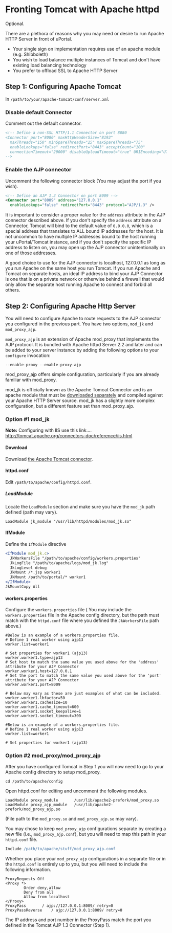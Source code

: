 # Fronting Tomcat with Apache httpd

Optional.

There are a plethora of reasons why you may need or desire to run Apache HTTP Server in front of uPortal.

+ Your single sign on implementation requires use of an apache module (e.g. Shibboleth)
+ You wish to load balance multiple instances of Tomcat and don't have existing load balancing technology
+ You prefer to offload SSL to Apache HTTP Server

## Step 1: Configuring Apache Tomcat

In `/path/to/your/apache-tomcat/conf/server.xml`

### Disable default Connector

Comment out the default connector.

```xml
<!-- Define a non-SSL HTTP/1.1 Connector on port 8080
<Connector port="8080" maxHttpHeaderSize="8192"
  maxThreads="150" minSpareThreads="25" maxSpareThreads="75"
  enableLookups="false" redirectPort="8443" acceptCount="100"
  connectionTimeout="20000" disableUploadTimeout="true" URIEncoding="UTF-8"/>
-->
```

### Enable the AJP connector

Uncomment the following connector block (You may adjust the port if you wish).

```xml
<!-- Define an AJP 1.3 Connector on port 8009 -->
<Connector port="8009" address="127.0.0.1"
  enableLookups="false" redirectPort="8443" protocol="AJP/1.3" />
```

It is important to consider a proper value for the `address` attribute in the AJP connector described above. If you don't specify the `address` attribute on a Connector, Tomcat will bind to the default value of `0.0.0.0`, which is a special address that translates to ALL bound IP addresses for the host. It is not uncommon to have multiple IP addresses bound to the host running your uPortal/Tomcat instance, and if you don't specify the specific IP address to listen on, you may open up the AJP connector unintentionally on one of those addresses.

A good choice to use for the AJP connector is localhost, 127.0.0.1 as long as you run Apache on the same host you run Tomcat. If you run Apache and Tomcat on separate hosts, an ideal IP address to bind your AJP Connector is one that is on a private network or otherwise behind a firewall that would only allow the separate host running Apache to connect and forbid all others.

## Step 2: Configuring Apache Http Server

You will need to configure Apache to route requests to the AJP connector you configured in the previous part. You have two options, `mod_jk` and `mod_proxy_ajp`.

`mod_proxy_ajp` is an extension of Apache mod_proxy that implements the AJP protocol. It is bundled with Apache httpd Server 2.2 and later and can be added to your server instance by adding the following options to your `configure` invocation:

```
--enable-proxy --enable-proxy-ajp
```

mod_proxy_ajp offers simple configuration, particularly if you are already familiar with mod_proxy.

mod_jk is officially known as the Apache Tomcat Connector and is an apache module that must be [downloaded separately](http://tomcat.apache.org/connectors-doc/) and compiled against your Apache HTTP Server source. mod_jk has a slightly more complex configuration, but a different feature set than mod_proxy_ajp.

### Option #1 mod_jk

**Note:** Configuring with IIS use this link.... <a href="http://tomcat.apache.org/connectors-doc/reference/iis.html">http://tomcat.apache.org/connectors-doc/reference/iis.html</a>

#### Download

Download [the Apache Tomcat connector](http://tomcat.apache.org/connectors-doc/).

#### httpd.conf

Edit `/path/to/apache/config/httpd.conf`.

##### LoadModule

Locate the `LoadModule` section and make sure you have the `mod_jk` path defined (path may vary).

```
LoadModule jk_module "/usr/lib/httpd/modules/mod_jk.so"
```

#### IfModule

Define the `IfModule` directive

```apache
<IfModule mod_jk.c>
  JkWorkersFile "/path/to/apache/config/workers.properties"
  JkLogFile "/path/to/apache/logs/mod_jk.log"
  JkLogLevel debug
  JkMount /*.jsp worker1
  JkMount /path/to/portal/* worker1
</IfModule>
JkMountCopy All
```

#### workers.properties

Configure the `workers.properties` file ( You may include the `workers.properties` file in the Apache config directory, but the path must match with the `httpd.conf` file where you defined the `JkWorkersFile` path above.)

```
#Below is an example of a workers.properties file.
# Define 1 real worker using ajp13
worker.list=worker1

# Set properties for worker1 (ajp13)
worker.worker1.type=ajp13
# Set host to match the same value you used above for the 'address' attribute for your AJP Connector
worker.worker1.host=127.0.0.1
# Set the port to match the same value you used above for the 'port' attribute for your AJP Connector
worker.worker1.port=8009

# Below may vary as these are just examples of what can be included.
worker.worker1.lbfactor=50
worker.worker1.cachesize=10
worker.worker1.cache_timeout=600
worker.worker1.socket_keepalive=1
worker.worker1.socket_timeout=300

#Below is an example of a workers.properties file.
# Define 1 real worker using ajp13
worker.list=worker1

# Set properties for worker1 (ajp13)
```


### Option \#2 mod_proxy/mod_proxy_ajp

After you have configured Tomcat in Step 1 you will now need to go to your Apache config directory to setup mod_proxy.

```shell
cd /path/to/apache/config
```

Open httpd.conf for editing and uncomment the following modules.

```shell
LoadModule proxy_module       /usr/lib/apache2-prefork/mod_proxy.so
LoadModule proxy_ajp_module   /usr/lib/apache2-prefork/mod_proxy_ajp.so
```

(File path to the `mod_proxy.so` and `mod_proxy_ajp.so` may vary).

You may chose to keep `mod_proxy_ajp` configurations separate by creating a new file (i.e., `mod_proxy_ajp.conf`), but you will need to map this path in your `httpd.conf` file.

```apache
Include /path/to/apache/stuff/mod_proxy_ajp.conf
```

Whether you place your `mod_proxy_ajp` configurations in a separate file or in the `httpd.conf` is entirely up to you, but you will need to include the following information.

```shell
ProxyRequests Off
<Proxy *>
        Order deny,allow
        Deny from all
        Allow from localhost
</Proxy>
ProxyPass 		/ ajp://127.0.0.1:8009/ retry=0
ProxyPassReverse 	/ ajp://127.0.0.1:8009/ retry=0
```

The IP address and port number in the ProxyPass match the port you defined in the Tomcat AJP 1.3 Connector (Step 1).
